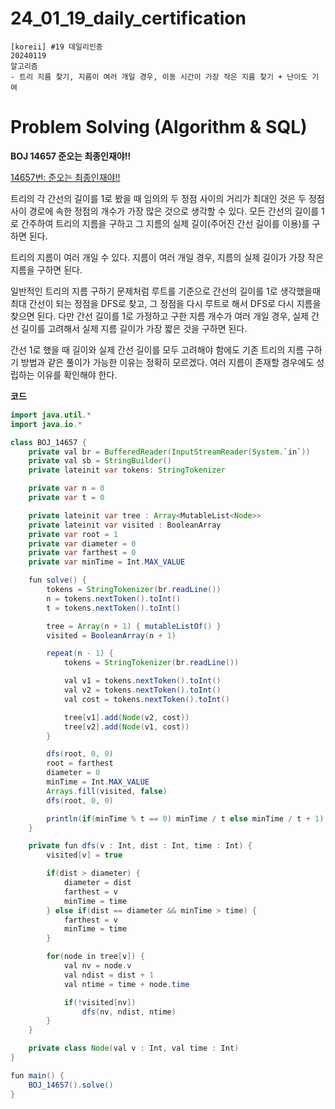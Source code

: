 # 24_01_19_daily_certification

```
[koreii] #19 데일리인증
20240119
알고리즘
- 트리 지름 찾기, 지름이 여러 개일 경우, 이동 시간이 가장 작은 지름 찾기 + 난이도 기여
```

# Problem Solving (Algorithm & SQL)

**BOJ 14657 준오는 최종인재야!!**

[14657번: 준오는 최종인재야!!](https://www.acmicpc.net/problem/14657)

트리의 각 간선의 길이를 1로 봤을 때 임의의 두 정점 사이의 거리가 최대인 것은 두 정점 사이 경로에 속한 정점의 개수가 가장 많은 것으로 생각할 수 있다. 모든 간선의 길이를 1로 간주하여 트리의 지름을 구하고 그 지름의 실제 길이(주어진 간선 길이를 이용)를 구하면 된다.

트리의 지름이 여러 개일 수 있다. 지름이 여러 개일 경우, 지름의 실제 길이가 가장 작은 지름을 구하면 된다.

일반적인 트리의 지름 구하기 문제처럼 루트를 기준으로 간선의 길이를 1로 생각했을때 최대 간선이 되는 정점을 DFS로 찾고, 그 정점을 다시 루트로 해서 DFS로 다시 지름을 찾으면 된다. 다만 간선 길이를 1로 가정하고 구한 지름 개수가 여러 개일 경우, 실제 간선 길이를 고려해서 실제 지름 길이가 가장 짧은 것을 구하면 된다.

간선 1로 했을 때 길이와 실제 간선 길이를 모두 고려해야 함에도 기존 트리의 지름 구하기 방법과 같은 풀이가 가능한 이유는 정확히 모르겠다. 여러 지름이 존재할 경우에도 성립하는 이유를 확인해야 한다.

**코드**

```java
import java.util.*
import java.io.*

class BOJ_14657 {
    private val br = BufferedReader(InputStreamReader(System.`in`))
    private val sb = StringBuilder()
    private lateinit var tokens: StringTokenizer

    private var n = 0
    private var t = 0

    private lateinit var tree : Array<MutableList<Node>>
    private lateinit var visited : BooleanArray
    private var root = 1
    private var diameter = 0
    private var farthest = 0
    private var minTime = Int.MAX_VALUE

    fun solve() {
        tokens = StringTokenizer(br.readLine())
        n = tokens.nextToken().toInt()
        t = tokens.nextToken().toInt()

        tree = Array(n + 1) { mutableListOf() }
        visited = BooleanArray(n + 1)

        repeat(n - 1) {
            tokens = StringTokenizer(br.readLine())

            val v1 = tokens.nextToken().toInt()
            val v2 = tokens.nextToken().toInt()
            val cost = tokens.nextToken().toInt()

            tree[v1].add(Node(v2, cost))
            tree[v2].add(Node(v1, cost))
        }

        dfs(root, 0, 0)
        root = farthest
        diameter = 0
        minTime = Int.MAX_VALUE
        Arrays.fill(visited, false)
        dfs(root, 0, 0)

        println(if(minTime % t == 0) minTime / t else minTime / t + 1)
    }

    private fun dfs(v : Int, dist : Int, time : Int) {
        visited[v] = true

        if(dist > diameter) {
            diameter = dist
            farthest = v
            minTime = time
        } else if(dist == diameter && minTime > time) {
            farthest = v
            minTime = time
        }

        for(node in tree[v]) {
            val nv = node.v
            val ndist = dist + 1
            val ntime = time + node.time

            if(!visited[nv])
                dfs(nv, ndist, ntime)
        }
    }

    private class Node(val v : Int, val time : Int)
}

fun main() {
    BOJ_14657().solve()
}
```